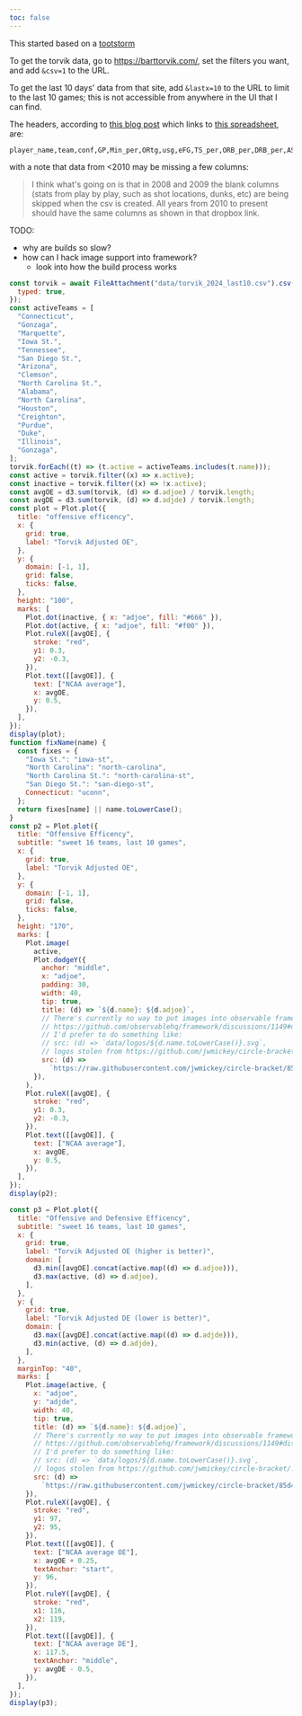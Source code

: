 ```yaml
---
toc: false
---
```


This started based on a [tootstorm](https://elk.zone/hachyderm.io/@llimllib/112165080007633415)

To get the torvik data, go to https://barttorvik.com/, set the filters you want, and add `&csv=1` to the URL.

To get the last 10 days' data from that site, add `&lastx=10` to the URL to limit to the last 10 games; this is not accessible from anywhere in the UI that I can find.

The headers, according to [this blog post](http://adamcwisports.blogspot.com/p/data.html) which links to [this spreadsheet](https://www.dropbox.com/s/ryugeykvntto5ji/pstatheaders.xlsx?dl=0), are:

```
player_name,team,conf,GP,Min_per,ORtg,usg,eFG,TS_per,ORB_per,DRB_per,AST_per,TO_per,FTM,FTA,FT_per,twoPM,twoPA,twoP_per,TPM,TPA,TP_per,blk_per,stl_per,ftr,yr,ht,num,porpag,adjoe,pfr,year,pid,type,RecRank,ast/tov,rimmade,rimmade+ri,midmade,midmade+m,rimmade/(ri,midmade/(m,dunksmade,dunksmiss+,dunksmade/,pick,drtg,adrtg,dporpag,stops,bpm,obpm,dbpm,gbpm,mp,ogbpm,dgbpm,oreb,dreb,treb,ast,stl,blk,pts
```

with a note that data from <2010 may be missing a few columns:

> I think what's going on is that in 2008 and 2009 the blank columns (stats from play by play, such as shot locations, dunks, etc) are being skipped when the csv is created. All years from 2010 to present should have the same columns as shown in that dropbox link.

TODO:

- why are builds so slow?
- how can I hack image support into framework?
  - look into how the build process works

```js
const torvik = await FileAttachment("data/torvik_2024_last10.csv").csv({
  typed: true,
});
const activeTeams = [
  "Connecticut",
  "Gonzaga",
  "Marquette",
  "Iowa St.",
  "Tennessee",
  "San Diego St.",
  "Arizona",
  "Clemson",
  "North Carolina St.",
  "Alabama",
  "North Carolina",
  "Houston",
  "Creighton",
  "Purdue",
  "Duke",
  "Illinois",
  "Gonzaga",
];
torvik.forEach((t) => (t.active = activeTeams.includes(t.name)));
const active = torvik.filter((x) => x.active);
const inactive = torvik.filter((x) => !x.active);
const avgOE = d3.sum(torvik, (d) => d.adjoe) / torvik.length;
const avgDE = d3.sum(torvik, (d) => d.adjde) / torvik.length;
const plot = Plot.plot({
  title: "offensive efficency",
  x: {
    grid: true,
    label: "Torvik Adjusted OE",
  },
  y: {
    domain: [-1, 1],
    grid: false,
    ticks: false,
  },
  height: "100",
  marks: [
    Plot.dot(inactive, { x: "adjoe", fill: "#666" }),
    Plot.dot(active, { x: "adjoe", fill: "#f00" }),
    Plot.ruleX([avgOE], {
      stroke: "red",
      y1: 0.3,
      y2: -0.3,
    }),
    Plot.text([[avgOE]], {
      text: ["NCAA average"],
      x: avgOE,
      y: 0.5,
    }),
  ],
});
display(plot);
function fixName(name) {
  const fixes = {
    "Iowa St.": "iowa-st",
    "North Carolina": "north-carolina",
    "North Carolina St.": "north-carolina-st",
    "San Diego St.": "san-diego-st",
    Connecticut: "uconn",
  };
  return fixes[name] || name.toLowerCase();
}
const p2 = Plot.plot({
  title: "Offensive Efficency",
  subtitle: "sweet 16 teams, last 10 games",
  x: {
    grid: true,
    label: "Torvik Adjusted OE",
  },
  y: {
    domain: [-1, 1],
    grid: false,
    ticks: false,
  },
  height: "170",
  marks: [
    Plot.image(
      active,
      Plot.dodgeY({
        anchor: "middle",
        x: "adjoe",
        padding: 30,
        width: 40,
        tip: true,
        title: (d) => `${d.name}: ${d.adjoe}`,
        // There's currently no way to put images into observable framework sensibly:
        // https://github.com/observablehq/framework/discussions/1149#discussioncomment-8926857
        // I'd prefer to do something like:
        // src: (d) => `data/logos/${d.name.toLowerCase()}.svg`,
        // logos stolen from https://github.com/jwmickey/circle-bracket/.
        src: (d) =>
          `https://raw.githubusercontent.com/jwmickey/circle-bracket/85d447fb6bfcb0462b77b84e5f76d30b2bd10285/src/img/logos/${fixName(d.name)}.svg`,
      }),
    ),
    Plot.ruleX([avgOE], {
      stroke: "red",
      y1: 0.3,
      y2: -0.3,
    }),
    Plot.text([[avgOE]], {
      text: ["NCAA average"],
      x: avgOE,
      y: 0.5,
    }),
  ],
});
display(p2);

const p3 = Plot.plot({
  title: "Offensive and Defensive Efficency",
  subtitle: "sweet 16 teams, last 10 games",
  x: {
    grid: true,
    label: "Torvik Adjusted OE (higher is better)",
    domain: [
      d3.min([avgOE].concat(active.map((d) => d.adjoe))),
      d3.max(active, (d) => d.adjoe),
    ],
  },
  y: {
    grid: true,
    label: "Torvik Adjusted DE (lower is better)",
    domain: [
      d3.max([avgDE].concat(active.map((d) => d.adjde))),
      d3.min(active, (d) => d.adjde),
    ],
  },
  marginTop: "40",
  marks: [
    Plot.image(active, {
      x: "adjoe",
      y: "adjde",
      width: 40,
      tip: true,
      title: (d) => `${d.name}: ${d.adjoe}`,
      // There's currently no way to put images into observable framework sensibly:
      // https://github.com/observablehq/framework/discussions/1149#discussioncomment-8926857
      // I'd prefer to do something like:
      // src: (d) => `data/logos/${d.name.toLowerCase()}.svg`,
      // logos stolen from https://github.com/jwmickey/circle-bracket/.
      src: (d) =>
        `https://raw.githubusercontent.com/jwmickey/circle-bracket/85d447fb6bfcb0462b77b84e5f76d30b2bd10285/src/img/logos/${fixName(d.name)}.svg`,
    }),
    Plot.ruleX([avgOE], {
      stroke: "red",
      y1: 97,
      y2: 95,
    }),
    Plot.text([[avgOE]], {
      text: ["NCAA average OE"],
      x: avgOE + 0.25,
      textAnchor: "start",
      y: 96,
    }),
    Plot.ruleY([avgDE], {
      stroke: "red",
      x1: 116,
      x2: 119,
    }),
    Plot.text([[avgDE]], {
      text: ["NCAA average DE"],
      x: 117.5,
      textAnchor: "middle",
      y: avgDE - 0.5,
    }),
  ],
});
display(p3);
```
